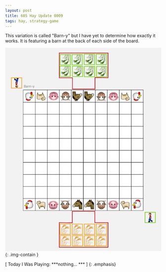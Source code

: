 ```yaml
---
layout: post
title: 605 Hay Update 0009
tags: hay, strategy-game
---
```

This variation is called "Barn-y" but I have yet to determine how exactly it works. It is featuring a barn at the back of each side of the board.

![Hay0009](/img/games/605_Hay_Update_0009.png "Hay0009"){: .img-contain }

[ Today I Was Playing: ***nothing… *** ]
{: .emphasis}